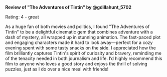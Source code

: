 **Review of "The Adventures of Tintin" by @gdillahunt_5702**

Rating: 4 - great 

As a huge fan of both movies and politics, I found "The Adventures of Tintin" to be a delightful cinematic gem that combines adventure with a dash of mystery, all wrapped up in stunning animation. The fast-paced plot and engaging characters made it hard to look away—perfect for a cozy evening spent with some tasty snacks on the side. I appreciated how the film brilliantly captures Tintin's spirit of curiosity and bravery, reminding me of the tenacity needed in both journalism and life. I’d highly recommend this film to anyone who loves a good story and enjoys the thrill of solving puzzles, just as I do over a nice meal with friends!